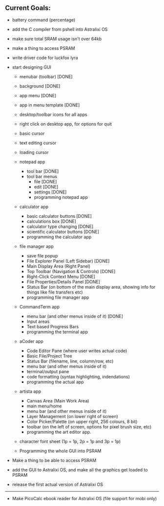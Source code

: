 ## Current Goals:
- battery command (percentage)
  
- add the C compiler from pshell into Astralixi OS 

- make sure total SRAM usage isn't over 64kb

- make a thing to access PSRAM

- write driver code for luckfox lyra

- start designing GUI
  - menubar (toolbar) [DONE]
  - background [DONE]
  - app menu [DONE]
  - app in menu template [DONE]
  - desktop/toolbar icons for all apps
  - right click on desktop app, for options for quit
  - basic cursor
  - text editing cursor
  - loading cursor
    
  - notepad app 
    - tool bar [DONE]
    - tool bar menus
      - file [DONE]
      - edit [DONE]
      - settings [DONE]
      - programming notepad app
        
  - calculator app
    - basic calculator buttons [DONE]
    - calculations box [DONE]
    - calculator type changing [DONE]
    - scientific calculator buttons [DONE]
    - programming the calculator app
  
  - file manager app
    - save file popup
    - File Explorer Panel (Left Sidebar) [DONE]
    - Main Display Area (Right Panel)
    - Top Toolbar (Navigation & Controls) [DONE]
    - Right-Click Context Menu [DONE]
    - File Properties/Details Panel [DONE]
    - Status Bar (on bottom of the main display area, showing info for things like file transfers etc)
    - programming file manager app
   
  - CommandTerm app
    - menu bar (and other menus inside of it) [DONE]
    - Input areas
    - Text based Progress Bars
    - programming the terminal app
   
  - aCoder app
    - Code Editor Pane (where user writes actual code)
    - Basic File/Project Tree
    - Status Bar (filename, line, column/row, etc)
    - menu bar (and other menus inside of it)
    - terminal/output pane
    - code formatting (syntax highlighting, indendations)
    - programming the actual app
 
  - artista app
    - Canvas Area (Main Work Area)
    - main menu/home
    - menu bar (and other menus inside of it)
    - Layer Management (on lower right of screen)
    - Color Picker/Palette (on upper right, 256 colours, 8 bit)
    - toolbar (on the left of screen, options for pixel brush size, etc)
    - programming the art editor app.
   
  - character font sheet (1p = 1p, 2p = 1p and 3p = 1p)
   
  - Programming the whole GUI into PSRAM

- Make a thing to be able to access PSRAM 

- add the GUI to Astralixi OS, and make all the graphics get loaded to PSRAM

- release the first actual version of Astralixi OS

_______________________________________________________________________________________________________________________________________________________________________________________________________________

- Make PicoCalc ebook reader for Astralixi OS (file support for mobi only)

